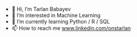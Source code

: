 - 👋 Hi, I’m Tarlan Babayev
- 👀 I’m interested in Machine Learning
- 🌱 I’m currently learning Python / R / SQL
- 📫 How to reach me www.linkedin.com/onstarlan

<!---
onstarlan/onstarlan is a ✨ special ✨ repository because its `README.md` (this file) appears on your GitHub profile.
You can click the Preview link to take a look at your changes.
--->
